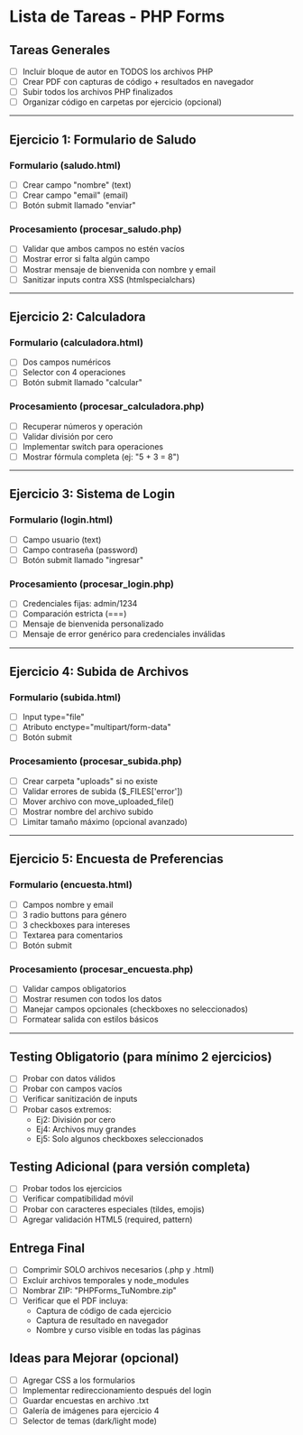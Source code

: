 # Lista de Tareas - PHP Forms

## Tareas Generales
- [ ] Incluir bloque de autor en TODOS los archivos PHP
- [ ] Crear PDF con capturas de código + resultados en navegador
- [ ] Subir todos los archivos PHP finalizados
- [ ] Organizar código en carpetas por ejercicio (opcional)

----------------------------------

## Ejercicio 1: Formulario de Saludo
### Formulario (saludo.html)
- [ ] Crear campo "nombre" (text)
- [ ] Crear campo "email" (email)
- [ ] Botón submit llamado "enviar"

### Procesamiento (procesar_saludo.php)
- [ ] Validar que ambos campos no estén vacíos
- [ ] Mostrar error si falta algún campo
- [ ] Mostrar mensaje de bienvenida con nombre y email
- [ ] Sanitizar inputs contra XSS (htmlspecialchars)

----------------------------------

## Ejercicio 2: Calculadora
### Formulario (calculadora.html)
- [ ] Dos campos numéricos
- [ ] Selector con 4 operaciones
- [ ] Botón submit llamado "calcular"

### Procesamiento (procesar_calculadora.php)
- [ ] Recuperar números y operación
- [ ] Validar división por cero
- [ ] Implementar switch para operaciones
- [ ] Mostrar fórmula completa (ej: "5 + 3 = 8")

----------------------------------

## Ejercicio 3: Sistema de Login
### Formulario (login.html)
- [ ] Campo usuario (text)
- [ ] Campo contraseña (password)
- [ ] Botón submit llamado "ingresar"

### Procesamiento (procesar_login.php)
- [ ] Credenciales fijas: admin/1234
- [ ] Comparación estricta (===)
- [ ] Mensaje de bienvenida personalizado
- [ ] Mensaje de error genérico para credenciales inválidas

----------------------------------

## Ejercicio 4: Subida de Archivos
### Formulario (subida.html)
- [ ] Input type="file"
- [ ] Atributo enctype="multipart/form-data"
- [ ] Botón submit

### Procesamiento (procesar_subida.php)
- [ ] Crear carpeta "uploads" si no existe
- [ ] Validar errores de subida ($_FILES['error'])
- [ ] Mover archivo con move_uploaded_file()
- [ ] Mostrar nombre del archivo subido
- [ ] Limitar tamaño máximo (opcional avanzado)

----------------------------------

## Ejercicio 5: Encuesta de Preferencias
### Formulario (encuesta.html)
- [ ] Campos nombre y email
- [ ] 3 radio buttons para género
- [ ] 3 checkboxes para intereses
- [ ] Textarea para comentarios
- [ ] Botón submit

### Procesamiento (procesar_encuesta.php)
- [ ] Validar campos obligatorios
- [ ] Mostrar resumen con todos los datos
- [ ] Manejar campos opcionales (checkboxes no seleccionados)
- [ ] Formatear salida con estilos básicos

----------------------------------

## Testing Obligatorio (para mínimo 2 ejercicios)
- [ ] Probar con datos válidos
- [ ] Probar con campos vacíos
- [ ] Verificar sanitización de inputs
- [ ] Probar casos extremos:
  - Ej2: División por cero
  - Ej4: Archivos muy grandes
  - Ej5: Solo algunos checkboxes seleccionados

## Testing Adicional (para versión completa)
- [ ] Probar todos los ejercicios
- [ ] Verificar compatibilidad móvil
- [ ] Probar con caracteres especiales (tildes, emojis)
- [ ] Agregar validación HTML5 (required, pattern)

## Entrega Final
- [ ] Comprimir SOLO archivos necesarios (.php y .html)
- [ ] Excluir archivos temporales y node_modules
- [ ] Nombrar ZIP: "PHPForms_TuNombre.zip"
- [ ] Verificar que el PDF incluya:
  - Captura de código de cada ejercicio
  - Captura de resultado en navegador
  - Nombre y curso visible en todas las páginas

## Ideas para Mejorar (opcional)
- [ ] Agregar CSS a los formularios
- [ ] Implementar redireccionamiento después del login
- [ ] Guardar encuestas en archivo .txt
- [ ] Galería de imágenes para ejercicio 4
- [ ] Selector de temas (dark/light mode)